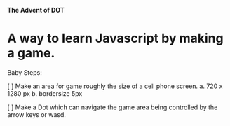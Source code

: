 **The Advent of DOT**


# A way to learn Javascript by making a game.




Baby Steps:

[ ] Make an area for game roughly the size of a cell phone screen.
   a. 720 x 1280 px
   b. bordersize 5px
   
[ ] Make a Dot which can navigate the game area being controlled by the arrow keys or wasd.
